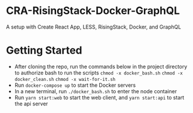# CRA-RisingStack-Docker-GraphQL
A setup with Create React App, LESS, RisingStack, Docker, and GraphQL

# Getting Started
- After cloning the repo, run the commands below in the project directory to authorize bash to run the scripts
    `chmod -x docker_bash.sh`
    `chmod -x docker_clean.sh`
    `chmod -x wait-for-it.sh`
- Run `docker-compose up` to start the Docker servers
- In a new terminal, run `./docker_bash.sh` to enter the node container
- Run `yarn start:web` to start the web client, and `yarn start:api` to start the api server